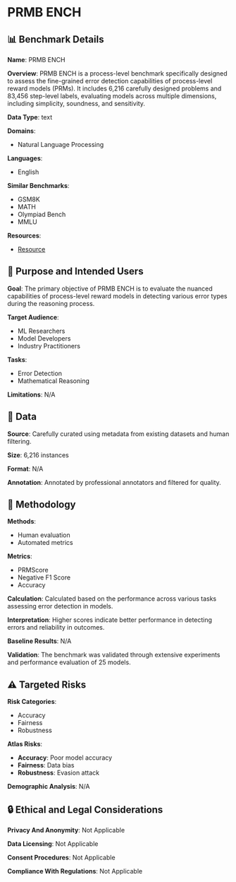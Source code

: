 # PRMB ENCH

## 📊 Benchmark Details

**Name**: PRMB ENCH

**Overview**: PRMB ENCH is a process-level benchmark specifically designed to assess the fine-grained error detection capabilities of process-level reward models (PRMs). It includes 6,216 carefully designed problems and 83,456 step-level labels, evaluating models across multiple dimensions, including simplicity, soundness, and sensitivity.

**Data Type**: text

**Domains**:
- Natural Language Processing

**Languages**:
- English

**Similar Benchmarks**:
- GSM8K
- MATH
- Olympiad Bench
- MMLU

**Resources**:
- [Resource](https://prmbench.github.io)

## 🎯 Purpose and Intended Users

**Goal**: The primary objective of PRMB ENCH is to evaluate the nuanced capabilities of process-level reward models in detecting various error types during the reasoning process.

**Target Audience**:
- ML Researchers
- Model Developers
- Industry Practitioners

**Tasks**:
- Error Detection
- Mathematical Reasoning

**Limitations**: N/A

## 💾 Data

**Source**: Carefully curated using metadata from existing datasets and human filtering.

**Size**: 6,216 instances

**Format**: N/A

**Annotation**: Annotated by professional annotators and filtered for quality.

## 🔬 Methodology

**Methods**:
- Human evaluation
- Automated metrics

**Metrics**:
- PRMScore
- Negative F1 Score
- Accuracy

**Calculation**: Calculated based on the performance across various tasks assessing error detection in models.

**Interpretation**: Higher scores indicate better performance in detecting errors and reliability in outcomes.

**Baseline Results**: N/A

**Validation**: The benchmark was validated through extensive experiments and performance evaluation of 25 models.

## ⚠️ Targeted Risks

**Risk Categories**:
- Accuracy
- Fairness
- Robustness

**Atlas Risks**:
- **Accuracy**: Poor model accuracy
- **Fairness**: Data bias
- **Robustness**: Evasion attack

**Demographic Analysis**: N/A

## 🔒 Ethical and Legal Considerations

**Privacy And Anonymity**: Not Applicable

**Data Licensing**: Not Applicable

**Consent Procedures**: Not Applicable

**Compliance With Regulations**: Not Applicable
